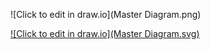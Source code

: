 ![Click to edit in draw.io](Master Diagram.png)

[![Click to edit in draw.io](Master Diagram.svg)](../drawio-github/edit-diagram.html?repo=SLAP&path=Master%2FDiagram.xml)
